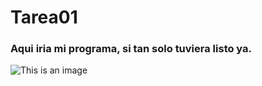 # Tarea01

### Aqui iria mi programa, si tan solo tuviera listo ya.

![This is an image](https://cdn.memes.com/stockphotos/This-Is-Where-Id-Put-My-Trophy-If-I-Had-One.jpg)